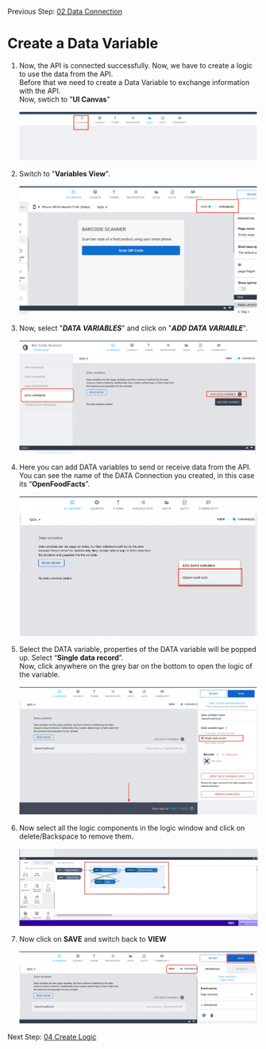 Previous Step: <a href="https://github.com/SAP-samples/sap-build-apps/blob/main/Workshops/front-end-applications/Bar-code-scanner-app/02%20Data%20Conenction/Readme.md"> 02 Data Connection </a>

# Create a Data Variable

1. Now, the API is connected successfully. Now, we have to create a logic to use the data from the API.<br>
  Before that we need to create a Data Variable to exchange information with the API.<br>
 Now, swtich to "<b>UI Canvas</b>" <br><br>
 ![](images/01%20UI%20Canvas.png)

 2. Switch to "<b>Variables View</b>".<br><br>
 ![](images/02%20Variable%20View.png)
  
3. Now, select "<b><i>DATA VARIABLES</b></i>" and click on "<b><i>ADD DATA VARIABLE</b></i>".<br><br>
  ![](images/03%20Add%20Data%20Variable.png)

  
4. Here you can add DATA variables to send or receive data from the API. You can see the name of the DATA Connection you created, in this case its “<b>OpenFoodFacts</b>”.<br><br>
![](images/04%20New%20Data%20Variable.png)


5. Select the DATA variable, properties of the DATA variable will be popped up.
Select “<b>Single data record</b>”.<br>
Now, click anywhere on the grey bar on the bottom to open the logic of the variable.<br><br>
![](images/05%20Logic%20.png)

 
6. Now select all the logic components in the logic window and click on delete/Backspace to remove them.<br><br>
![](images/06%20Clear%20logic.png)

7. Now click on <b>SAVE</b> and switch back to <b>VIEW</b> <br><br>
![](images/07%20SAve.png)



Next Step: <a href="https://github.com/SAP-samples/sap-build-apps/blob/main/Workshops/front-end-applications/Bar-code-scanner-app/04%20Create%20Logic/Readme.md">04 Create Logic</a>

 

